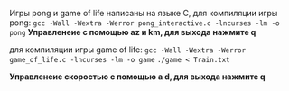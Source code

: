 Игры pong и game of life написаны на языке C, для компиляции игры pong:
```gcc -Wall -Wextra -Werror pong_interactive.c -lncurses -lm -o pong```
**Управленеие с помощью az и km, для выхода нажмите q**

для компиляции игры game of life:
```gcc -Wall -Wextra -Werror game_of_life.c -lncurses -lm -o game```
```./game < Train.txt```

**Управленеие скоростью с помощью a d, для выхода нажмите q**
